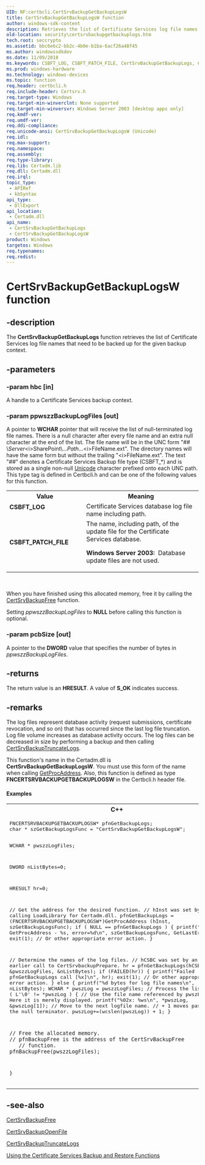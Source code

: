 ```yaml
---
UID: NF:certbcli.CertSrvBackupGetBackupLogsW
title: CertSrvBackupGetBackupLogsW function
author: windows-sdk-content
description: Retrieves the list of Certificate Services log file names that need to be backed up for the given backup context.
old-location: security\certsrvbackupgetbackuplogs.htm
tech.root: seccrypto
ms.assetid: bbc6e6c2-bb2c-4b0e-b1ba-6acf26a48f45
ms.author: windowssdkdev
ms.date: 11/09/2018
ms.keywords: CSBFT_LOG, CSBFT_PATCH_FILE, CertSrvBackupGetBackupLogs, CertSrvBackupGetBackupLogs function [Security], CertSrvBackupGetBackupLogsW, _certsrv_certsrvbackupgetbackuplogs, certbcli/CertSrvBackupGetBackupLogs, certbcli/CertSrvBackupGetBackupLogsW, security.certsrvbackupgetbackuplogs
ms.prod: windows-hardware
ms.technology: windows-devices
ms.topic: function
req.header: certbcli.h
req.include-header: Certsrv.h
req.target-type: Windows
req.target-min-winverclnt: None supported
req.target-min-winversvr: Windows Server 2003 [desktop apps only]
req.kmdf-ver: 
req.umdf-ver: 
req.ddi-compliance: 
req.unicode-ansi: CertSrvBackupGetBackupLogsW (Unicode)
req.idl: 
req.max-support: 
req.namespace: 
req.assembly: 
req.type-library: 
req.lib: Certadm.lib
req.dll: Certadm.dll
req.irql: 
topic_type:
 - APIRef
 - kbSyntax
api_type:
 - DllExport
api_location:
 - Certadm.dll
api_name:
 - CertSrvBackupGetBackupLogs
 - CertSrvBackupGetBackupLogsW
product: Windows
targetos: Windows
req.typenames: 
req.redist: 
---
```


# CertSrvBackupGetBackupLogsW function


## -description


The <b>CertSrvBackupGetBackupLogs</b> function retrieves the list of Certificate Services log file names that need to be backed up for the given backup context.


## -parameters




### -param hbc [in]

A handle to a Certificate Services backup context.


### -param ppwszzBackupLogFiles [out]

A pointer to <b>WCHAR</b> pointer that will receive the list of null-terminated log file names. There is a null character after every file name and an extra null character at the end of the list. The file name will be in the UNC form "## \\<i>Server</i>\<i>SharePoint</i>\…<i>Path</i>…\<i>FileName</i>.ext". The directory names will have the same form but without the trailing "\<i>FileName</i>.ext". The text "##" denotes a Certificate Services Backup file type (CSBFT_*) and is stored as a single non-null <a href="https://msdn.microsoft.com/264f6cb6-36c6-4cdb-b7bb-a5dbd332adcb">Unicode</a> character prefixed onto each UNC path. This type tag is defined in Certbcli.h and can be one of the following values for this function.

<table>
<tr>
<th>Value</th>
<th>Meaning</th>
</tr>
<tr>
<td width="40%"><a id="CSBFT_LOG"></a><a id="csbft_log"></a><dl>
<dt><b>CSBFT_LOG</b></dt>
</dl>
</td>
<td width="60%">
Certificate Services database log file name including path.

</td>
</tr>
<tr>
<td width="40%"><a id="CSBFT_PATCH_FILE"></a><a id="csbft_patch_file"></a><dl>
<dt><b>CSBFT_PATCH_FILE</b></dt>
</dl>
</td>
<td width="60%">
The name, including path, of the update file for the Certificate Services database.

<b>Windows Server 2003:  </b>Database update files are not used.

</td>
</tr>
</table>
 

When you have finished using this allocated memory, free it by calling the <a href="https://msdn.microsoft.com/dbfac3fc-3156-4253-812a-8b0647719096">CertSrvBackupFree</a> function.

Setting <i>ppwszzBackupLogFiles</i> to <b>NULL</b> before calling this function is optional.


### -param pcbSize [out]

A pointer to the <b>DWORD</b> value that specifies the number of bytes in <i>ppwszzBackupLogFiles</i>.


## -returns



The return value is an <b>HRESULT</b>. A value of <b>S_OK</b> indicates success.




## -remarks



The log files represent database activity (request submissions, certificate revocation, and so on) that has occurred since the last log file truncation. Log file volume increases as database activity occurs. The log files can be decreased in size by performing a backup and then calling 
<a href="https://msdn.microsoft.com/8ccab63c-1057-485e-970e-8298dfea3426">CertSrvBackupTruncateLogs</a>.

This function's name in the Certadm.dll is <b>CertSrvBackupGetBackupLogsW</b>. You must use this form of the name when calling <a href="https://msdn.microsoft.com/a0d7fc09-f888-4f46-a571-d3719a627597">GetProcAddress</a>. Also, this function is defined as type <b>FNCERTSRVBACKUPGETBACKUPLOGSW</b> in the Certbcli.h header file.


#### Examples

<div class="code"><span codelanguage="ManagedCPlusPlus"><table>
<tr>
<th>C++</th>
</tr>
<tr>
<td>
<pre>FNCERTSRVBACKUPGETBACKUPLOGSW* pfnGetBackupLogs;
char * szGetBackupLogsFunc = "CertSrvBackupGetBackupLogsW";

WCHAR *    pwszzLogFiles;

DWORD      nListBytes=0;

HRESULT    hr=0;

// Get the address for the desired function.
// hInst was set by calling LoadLibrary for Certadm.dll.
pfnGetBackupLogs = (FNCERTSRVBACKUPGETBACKUPLOGSW*)GetProcAddress
    (hInst, szGetBackupLogsFunc);
if ( NULL == pfnGetBackupLogs )
{
    printf("Failed GetProcAddress - %s, error=%d\n",
           szGetBackupLogsFunc,
           GetLastError() );
    exit(1); // Or other appropriate error action.
}

// Determine the names of the log files.
// hCSBC was set by an earlier call to CertSrvbackupPrepare.
hr = pfnGetBackupLogs(hCSBC, &amp;pwszzLogFiles, &amp;nListBytes);
if (FAILED(hr))
{
    printf("Failed pfnGetBackupLogs call [%x]\n", hr);
    exit(1); // Or other appropriate error action.
}
else
{
    printf("%d bytes for log file names\n", nListBytes);
    WCHAR * pwszLog = pwszzLogFiles;
    // Process the list.
    while ( L'\0' != *pwszLog )
    {
        // Use the file name referenced by pwszLog.
        // Here it is merely displayed.
        printf("%02x: %ws\n", *pwszLog, &amp;pwszLog[1]);
        // Move to the next logfile name.
        // + 1 moves past the null terminator.
        pwszLog+=(wcslen(pwszLog)) + 1; 
    }

    // Free the allocated memory.
    // pfnBackupFree is the address of the CertSrvBackupFree
	   // function.
    pfnBackupFree(pwszzLogFiles);
}</pre>
</td>
</tr>
</table></span></div>



## -see-also




<a href="https://msdn.microsoft.com/dbfac3fc-3156-4253-812a-8b0647719096">CertSrvBackupFree</a>



<a href="https://msdn.microsoft.com/5ddce73f-c693-437a-9eae-d7eaf482ee05">CertSrvBackupOpenFile</a>



<a href="https://msdn.microsoft.com/8ccab63c-1057-485e-970e-8298dfea3426">CertSrvBackupTruncateLogs</a>



<a href="https://msdn.microsoft.com/47e8f490-ecb2-4c41-8bf0-b673e173ddc6">Using the Certificate Services Backup and Restore Functions</a>
 

 

